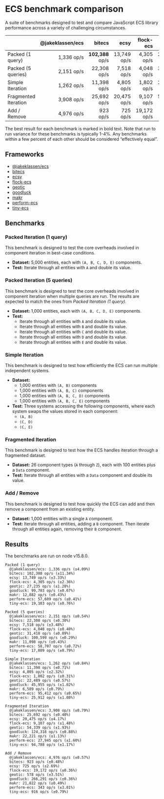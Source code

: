 # ECS benchmark comparison

A suite of benchmarks designed to test and compare JavaScript ECS library performance across a variety of challenging circumstances.

|                      | @jakeklassen/ecs |           bitecs |        ecsy |   flock-ecs |      geotic |         goodluck |        makr |     perform-ecs |    tiny-ecs |
| -------------------- | ---------------: | ---------------: | ----------: | ----------: | ----------: | ---------------: | ----------: | --------------: | ----------: |
| Packed (1 query)     |       1,336 op/s | **102,388** op/s | 13,749 op/s |  4,305 op/s | 27,235 op/s |  **99,783** op/s | 12,882 op/s |     57,609 op/s | 19,103 op/s |
| Packed (5 queries)   |       2,151 op/s |      22,308 op/s |  7,518 op/s |  4,048 op/s | 31,418 op/s | **100,599** op/s | 11,098 op/s |     58,707 op/s | 17,809 op/s |
| Simple Iteration     |       1,262 op/s |      11,398 op/s |  4,805 op/s |  1,802 op/s | 22,489 op/s |      45,955 op/s |  6,589 op/s | **95,412** op/s | 25,912 op/s |
| Fragmented Iteration |       3,908 op/s |      25,692 op/s | 20,475 op/s |  9,107 op/s | 54,339 op/s | **124,318** op/s | 22,221 op/s |     27,945 op/s | 94,788 op/s |
| Add / Remove         |       4,976 op/s |         923 op/s |    725 op/s | 19,172 op/s |    578 op/s | **266,291** op/s | 21,822 op/s |        343 op/s |    916 op/s |

The best result for each benchmark is marked in bold text. Note that run to run variance for these benchmarks is typically 1-4%. Any benchmarks within a few percent of each other should be considered “effectively equal”.

## Frameworks

- [@jakeklassen/ecs](https://github.com/jakeklassen/ecs)
- [bitecs](https://github.com/NateTheGreatt/bitecs)
- [ecsy](https://github.com/ecsyjs/ecsy)
- [flock-ecs](https://github.com/dannyfritz/flock-ecs)
- [geotic](https://github.com/ddmills/geotic)
- [goodluck](https://github.com/piesku/goodluck)
- [makr](https://github.com/makrjs/makr)
- [perform-ecs](https://github.com/fireveined/perform-ecs)
- [tiny-ecs](https://github.com/bvalosek/tiny-ecs)

## Benchmarks

### Packed Iteration (1 query)

This benchmark is designed to test the core overheads involved in component iteration in best-case conditions.

- **Dataset:** 5,000 entities, each with `(A, B, C, D, E)` components.
- **Test:** Iterate through all entities with `A` and double its value.

### Packed Iteration (5 queries)

This benchmark is designed to test the core overheads involved in component iteration when multiple queries are run. The results are expected to match the ones from _Packed Iteration (1 query)_.

- **Dataset:** 1,000 entities, each with `(A, B, C, D, E)` components.
- **Test:**
  - Iterate through all entities with `A` and double its value.
  - Iterate through all entities with `B` and double its value.
  - Iterate through all entities with `C` and double its value.
  - Iterate through all entities with `D` and double its value.
  - Iterate through all entities with `E` and double its value.

### Simple Iteration

This benchmark is designed to test how efficiently the ECS can run multiple independent systems.

- **Dataset:**
  - 1,000 entities with `(A, B)` components
  - 1,000 entities with `(A, B, C)` components
  - 1,000 entities with `(A, B, C, D)` components
  - 1,000 entities with `(A, B, C, E)` components
- **Test:** Three systems accessing the following components, where each system swaps the values stored in each component:
  - `(A, B)`
  - `(C, D)`
  - `(C, E)`

### Fragmented Iteration

This benchmark is designed to test how the ECS handles iteration through a fragmented dataset.

- **Dataset:** 26 component types (`A` through `Z`), each with 100 entities plus a `Data` component.
- **Test:** Iterate through all entities with a `Data` component and double its value.

### Add / Remove

This benchmark is designed to test how quickly the ECS can add and then remove a component from an existing entity.

- **Dataset:** 1,000 entities with a single `A` component.
- **Test:** Iterate through all entities, adding a `B` component. Then iterate through all entities again, removing their `B` component.

## Results

The benchmarks are run on node v15.8.0.

```
Packed (1 query)
  @jakeklassen/ecs: 1,336 op/s (±4.09%)
  bitecs: 102,388 op/s (±11.34%)
  ecsy: 13,749 op/s (±3.33%)
  flock-ecs: 4,305 op/s (±2.36%)
  geotic: 27,235 op/s (±1.28%)
  goodluck: 99,783 op/s (±0.67%)
  makr: 12,882 op/s (±0.43%)
  perform-ecs: 57,609 op/s (±0.41%)
  tiny-ecs: 19,103 op/s (±0.76%)

Packed (5 queries)
  @jakeklassen/ecs: 2,151 op/s (±0.54%)
  bitecs: 22,308 op/s (±0.30%)
  ecsy: 7,518 op/s (±3.48%)
  flock-ecs: 4,048 op/s (±0.40%)
  geotic: 31,418 op/s (±0.89%)
  goodluck: 100,599 op/s (±0.29%)
  makr: 11,098 op/s (±0.43%)
  perform-ecs: 58,707 op/s (±0.72%)
  tiny-ecs: 17,809 op/s (±0.79%)

Simple Iteration
  @jakeklassen/ecs: 1,262 op/s (±0.84%)
  bitecs: 11,398 op/s (±0.71%)
  ecsy: 4,805 op/s (±2.32%)
  flock-ecs: 1,802 op/s (±0.31%)
  geotic: 22,489 op/s (±0.57%)
  goodluck: 45,955 op/s (±1.02%)
  makr: 6,589 op/s (±0.79%)
  perform-ecs: 95,412 op/s (±0.65%)
  tiny-ecs: 25,912 op/s (±1.08%)

Fragmented Iteration
  @jakeklassen/ecs: 3,908 op/s (±0.79%)
  bitecs: 25,692 op/s (±0.40%)
  ecsy: 20,475 op/s (±4.17%)
  flock-ecs: 9,107 op/s (±1.48%)
  geotic: 54,339 op/s (±1.93%)
  goodluck: 124,318 op/s (±0.88%)
  makr: 22,221 op/s (±1.13%)
  perform-ecs: 27,945 op/s (±1.60%)
  tiny-ecs: 94,788 op/s (±1.17%)

Add / Remove
  @jakeklassen/ecs: 4,976 op/s (±0.57%)
  bitecs: 923 op/s (±0.48%)
  ecsy: 725 op/s (±2.69%)
  flock-ecs: 19,172 op/s (±0.36%)
  geotic: 578 op/s (±3.51%)
  goodluck: 266,291 op/s (±0.36%)
  makr: 21,822 op/s (±0.49%)
  perform-ecs: 343 op/s (±3.81%)
  tiny-ecs: 916 op/s (±0.79%)
```
